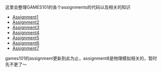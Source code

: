 这里会整理GAMES101的各个assignments的代码以及相关的知识

* [Assignment1](assignment1.md)
* [Assignment2](assignment2.md)
* [Assignment3](assignment3.md)
* [Assignment4](assignment4.md)
* [Assignment5](assignment5.md)
* [Assignment6](assignment6.md)
* [Assignment7](assignment7.md)

games101的assignment更新到此为止，assignment8是物理模拟相关的，暂时先不更了～